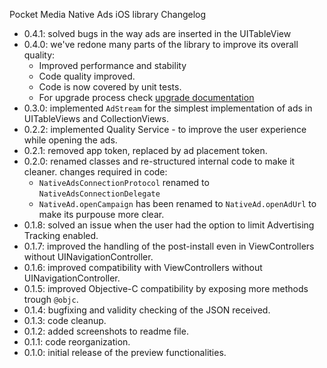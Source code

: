 Pocket Media Native Ads iOS library Changelog

* 0.4.1: solved bugs in the way ads are inserted in the UITableView
* 0.4.0: we've redone many parts of the library to improve its overall quality:
	* Improved performance and stability
	* Code quality improved. 
	* Code is now covered by unit tests. 
	* For upgrade process check [upgrade documentation](UPGRADE.md)
* 0.3.0: implemented ```AdStream``` for the simplest implementation of ads in UITableViews and CollectionViews.
* 0.2.2: implemented Quality Service - to improve the user experience while opening the ads.
* 0.2.1: removed app token, replaced by ad placement token.
* 0.2.0: renamed classes and re-structured internal code to make it cleaner.
  changes required in code:
  * ```NativeAdsConnectionProtocol``` renamed to ```NativeAdsConnectionDelegate```
  * ```NativeAd.openCampaign``` has been renamed to ```NativeAd.openAdUrl``` to make its purpouse more clear.
* 0.1.8: solved an issue when the user had the option to limit Advertising Tracking enabled.
* 0.1.7: improved the handling of the post-install even in ViewControllers without UINavigationController.
* 0.1.6: improved compatibility with ViewControllers without UINavigationController.
* 0.1.5: improved Objective-C compatibility by exposing more methods trough ```@objc```.
* 0.1.4: bugfixing and validity checking of the JSON received. 
* 0.1.3: code cleanup.
* 0.1.2: added screenshots to readme file.
* 0.1.1: code reorganization.
* 0.1.0: initial release of the preview functionalities.
